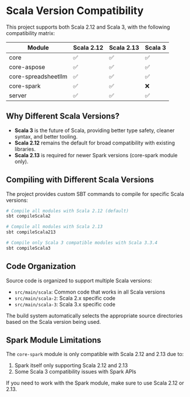 # Scala Version Compatibility

This project supports both Scala 2.12 and Scala 3, with the following compatibility matrix:

| Module              | Scala 2.12 | Scala 2.13  | Scala 3 |
|---------------------|------------|-------------|---------|
| core                | ✅         | ✅           | ✅       |
| core-aspose         | ✅         | ✅           | ✅       |
| core-spreadsheetllm | ✅         | ✅           | ✅       |
| core-spark          | ✅         | ✅           | ❌       |
| server              | ✅         | ✅           | ✅       |

## Why Different Scala Versions?

- **Scala 3** is the future of Scala, providing better type safety, cleaner syntax, and better tooling.
- **Scala 2.12** remains the default for broad compatibility with existing libraries.
- **Scala 2.13** is required for newer Spark versions (core-spark module only).

## Compiling with Different Scala Versions

The project provides custom SBT commands to compile for specific Scala versions:

```bash
# Compile all modules with Scala 2.12 (default)
sbt compileScala2

# Compile all modules with Scala 2.13
sbt compileScala213

# Compile only Scala 3 compatible modules with Scala 3.3.4
sbt compileScala3
```

## Code Organization

Source code is organized to support multiple Scala versions:

- `src/main/scala`: Common code that works in all Scala versions
- `src/main/scala-2`: Scala 2.x specific code
- `src/main/scala-3`: Scala 3.x specific code

The build system automatically selects the appropriate source directories based on the Scala version being used.

## Spark Module Limitations

The `core-spark` module is only compatible with Scala 2.12 and 2.13 due to:

1. Spark itself only supporting Scala 2.12 and 2.13
2. Some Scala 3 compatibility issues with Spark APIs

If you need to work with the Spark module, make sure to use Scala 2.12 or 2.13.